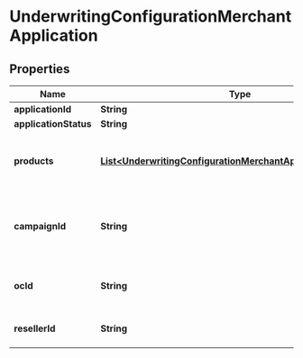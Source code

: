 
# UnderwritingConfigurationMerchantApplication

## Properties
Name | Type | Description | Notes
------------ | ------------- | ------------- | -------------
**applicationId** | **String** |  |  [optional]
**applicationStatus** | **String** |  |  [optional]
**products** | [**List&lt;UnderwritingConfigurationMerchantApplicationProducts&gt;**](UnderwritingConfigurationMerchantApplicationProducts.md) | The product(s) that are being underwritten | 
**campaignId** | **String** | Driver Campaign ID, identifies where the application came from |  [optional]
**ocId** | **String** | Offer CampaignID, used by Sales |  [optional]
**resellerId** | **String** | ResellerID, used by Sales |  [optional]



